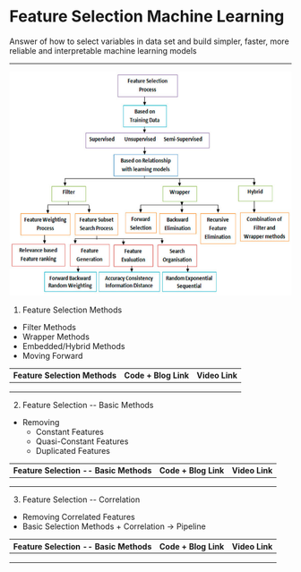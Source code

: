 # Feature Selection Machine Learning
Answer of how to select variables in data set and build simpler, faster, more reliable and interpretable machine learning models

<hr>

<p align="center">
  <kbd><img src="https://github.com/MvMukesh/Feature-Selection-ML/blob/main/images/feature-selection.png" height='400' width='900'/> </kbd>
  
1. Feature Selection Methods
* Filter Methods
* Wrapper Methods
* Embedded/Hybrid Methods
* Moving Forward

| Feature Selection Methods | Code + Blog Link| Video Link |
|------------------------------------|-----------------|------------|
| | | |
| | | |
| | | |
 
 2. Feature Selection -- Basic Methods
   
  * Removing 
    * Constant Features
    * Quasi-Constant Features
    * Duplicated Features

| Feature Selection -- Basic Methods | Code + Blog Link| Video Link |
|------------------------------------|-----------------|------------|
| | | |
| | | |
| | | |


3. Feature Selection -- Correlation

* Removing Correlated Features
* Basic Selection Methods + Correlation -> Pipeline


| Feature Selection -- Basic Methods | Code + Blog Link| Video Link |
|------------------------------------|-----------------|------------|
| | | |
| | | |
| | | |

